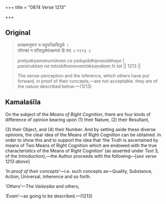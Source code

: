 +++
title = "0874 Verse 1213"

+++
## Original 
>
> प्रत्यक्षमनुमानं च यदुपाधिप्रसिद्धये ।  
> परैरुक्तं न तत्सिद्धमेवंलक्षणकं हि तत् ॥ १२१३ ॥ 
>
> *pratyakṣamanumānaṃ ca yadupādhiprasiddhaye* \|  
> *parairuktaṃ na tatsiddhamevaṃlakṣaṇakaṃ hi tat* \|\| 1213 \|\| 
>
> The sense-perception and the inference, which others have put forward, in proof of their concepts,—are not acceptable. they are of the nature described below.—(1213)



## Kamalaśīla

On the subject of the *Means of Bight Cognition*, there are four kinds of difference of opinion bearing upon (1) their Nature, (2) their Resultant,

\(3\) their Object, and (4) their Number. And by setting aside these diverse opinions, the clear idea of the Means of Right Cognition can be obtained. In order to show this and to support the idea that ‘the Truth is ascertained by means of Two Means of Right Cognition which are endowed with the true characteristics of the Means of Right Cognition’ (as asserted under *Text* 3, of the Introduction),—the Author proceeds with the following—[*see verse 1213 above*]

‘*In proof of their concepts*’—i.e. such concepts as—Quality, Substance, Action, Universal, Inherence and so forth.

‘*Others*’—The *Vaiśeṣika* and others,

‘*Evam*’—as going to be described.—(1213)


